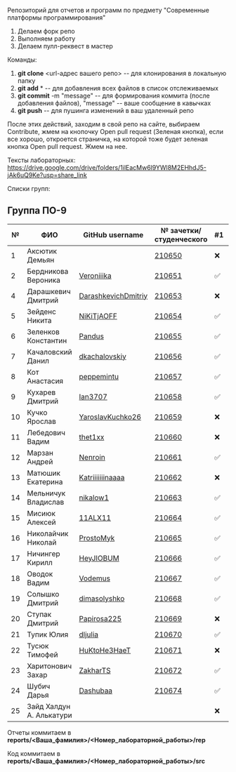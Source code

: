 Репозиторий для отчетов и программ по предмету "Современные платформы программирования"

1. Делаем форк репо
1. Выполняем работу
1. Делаем пулл-реквест в мастер

Команды:
1. **git clone** <url-адрес вашего репо> -- для клонирования в локальную папку
1. **git add** * -- для добавления всех файлов в список отслеживаемых
1. **git commit** -m "message" -- для формирования коммита (после добавления файлов), "message" -- ваше сообщение в кавычках
1. **git push** -- для пушинга изменений в ваш удаленный репо

После этих действий, заходим в свой репо на сайте, выбираем Contribute, жмем на кнопочку Open pull request (Зеленая кнопка), если все хорошо, откроется страничка, на которой тоже будет зеленая кнопка Open pull request. Жмем на нее.

Тексты лабораторных: https://drive.google.com/drive/folders/1ilEacMw6l9YWl8M2EHhdJ5-jAk6uQ9Ke?usp=share_link

Списки групп: 

## Группа ПО-9

|№|ФИО|GitHub username|№ зачетки/студенческого|#1|#2|#3|#4|#5|#6|#7|
|---|---|---|---|---|---|---|---|---|---|---|
|1|Аксютик Демьян||[210650](./reports/)|:x:|:x:|:x:|:x:|:x:|:x:|:x:|:x:|
|2|Бердникова Вероника|[Veroniiika](https://github.com/Veroniiika)|[210651](./reports/Berdnikova/)|✅|:x:|:x:|:x:|:x:|:x:|:x:|:x:|
|4|Дарашкевич Дмитрий |[DarashkevichDmitriy](https://github.com/DarashkevichDmitriy)|[210653](./reports/)|:x:|:x:|:x:|:x:|:x:|:x:|:x:|:x:|
|5|Зейденс Никита |[NiKiTjAOFF](https://github.com/NIKITJAOFF)|[210654](./reports/)|✅|:x:|:x:|:x:|:x:|:x:|:x:|:x:|
|6|Зеленков Константин |[Pandus](https://github.com/Pandusss)|[210655](./reports/)|✅|:x:|:x:|:x:|:x:|:x:|:x:|:x:|
|7|Качаловский Данил |[dkachalovskiy](https://github.com/dkachalovskiy)|[210656](./reports/Kachalovskiy/)|✅|✅|:x:|:x:|:x:|:x:|:x:|:x:|
|8|Кот Анастасия |[peppemintu](https://github.com/peppemintu)|[210657](./reports/Kot/)|✅|✅|:x:|:x:|:x:|:x:|:x:|:x:|
|9|Кухарев Дмитрий |[Ian3707](https://github.com/Ian3707)|[210658](./reports/)|✅|:x:|:x:|:x:|:x:|:x:|:x:|:x:|
|10|Кучко Ярослав |[YaroslavKuchko26](https://github.com/YaroslavKuchko26)|[210659](./reports/)|:x:|:x:|:x:|:x:|:x:|:x:|:x:|:x:|
|11|Лебедович Вадим|[thet1xx](https://github.com/thet1xx)|[210660](./reports/)|:x:|:x:|:x:|:x:|:x:|:x:|:x:|:x:|
|12|Марзан Андрей | [Nenroin](https://github.com/Nenroin) | [210661](./reports/Marzan/)|✅|:x:|:x:|:x:|:x:|:x:|:x:|:x:|
|13|Матюшик Екатерина |[Katriiiiiiinaaaa](https://github.com/Katriiiiiiinaaaa)|[210662](./reports/)|:x:|:x:|:x:|:x:|:x:|:x:|:x:|:x:|:x:|
|14|Мельничук Владислав | [nikalow1](https://github.com/nikalow1) | [210663](./reports/) |✅|✅|:x:|:x:|:x:|:x:|:x:|:x:|
|15|Мисиюк Алексей | [11ALX11](https://github.com/11ALX11) | [210664](./reports/Misijuk/) |✅|✅|✅|✅|:x:|:x:|:x:|:x:|
|16|Николайчик Николай | [ProstoMyk](https://github.com/ProstoMyk) | [210665](./reports/Nikolaychik/) |✅|✅|:x:|:x:|:x:|:x:|:x:|:x:|
|17|Ничингер Кирилл |[HeyJIOBUM](https://github.com/HeyJIOBUM)|[210666](./reports/Nichinger/)|✅|✅|:x:|:x:|:x:|:x:|:x:|:x:|
|18|Оводок Вадим | [Vodemus](https://github.com/Vodemus) | [210667](./reports/Ovodok/)|✅|✅|:x:|:x:|:x:|:x:|:x:|:x:|
|19|Солышко Дмитрий |[dimasolyshko](https://github.com/dimasolyshko)|[210668](./reports/Solyshko/)|✅|✅|✅|:x:|:x:|:x:|:x:|:x:|
|20|Ступак Дмитрий |[Papirosa225](https://github.com/Papirosa225) | [210669](./reports/)|:x:|:x:|:x:|:x:|:x:|:x:|:x:|:x:|
|21|Тупик Юлия |[dljulia](https://github.com/dljulia)|[210670](./reports/Tupik/)|✅|:x:|:x:|:x:|:x:|:x:|:x:|:x:|
|22|Тусюк Тимофей |[HuKtoHe3HaeT](https://github.com/HuKtoHe3HaeT)|[210671](./reports/)|:x:|:x:|:x:|:x:|:x:|:x:|:x:|:x:|
|23|Харитонович Захар |[ZakharTS](https://github.com/ZakharTS)|[210672](./reports/Kharytanovich/)|✅|✅|✅|:x:|:x:|:x:|:x:|:x:|
|24|Шубич Дарья|[Dashubaa](https://github.com/Dashubaa)|[210674](./reports/Shubich)|✅|✅|:x:|:x:|:x:|:x:|:x:|:x:|
|25|Зайд Халдун А. Алькатури| | |:x:|:x:|:x:|:x:|:x:|:x:|:x:|:x:|


Отчеты коммитаем в **reports/<Ваша_фамилия>/<Номер_лабораторной_работы>/rep**

Код коммитаем в **reports/<Ваша_фамилия>/<Номер_лабораторной_работы>/src**
